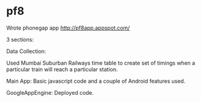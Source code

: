 pf8
===

Wrote phonegap app http://pf8app.appspot.com/

3 sections:

Data Collection:

Used Mumbai Suburban Railways time table to create set of timings when a particular train will reach
a particular station.

Main App:
Basic javascript code and a couple of Android features used.

GoogleAppEngine:
Deployed code.
